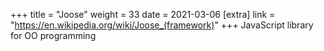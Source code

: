 +++
title = "Joose"
weight = 33
date = 2021-03-06
[extra]
link = "https://en.wikipedia.org/wiki/Joose_(framework)"
+++
JavaScript library for OO programming

